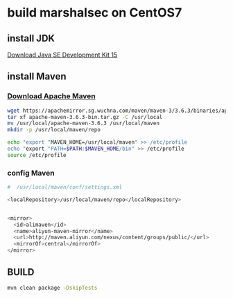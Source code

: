# build marshalsec on CentOS7

## install JDK

[Download Java SE Development Kit 15](https://www.oracle.com/java/technologies/javase-jdk15-downloads.html)

## install Maven

### [Download Apache Maven](https://maven.apache.org/download.cgi)

```bash
wget https://apachemirror.sg.wuchna.com/maven/maven-3/3.6.3/binaries/apache-maven-3.6.3-bin.tar.gz
tar xf apache-maven-3.6.3-bin.tar.gz -C /usr/local
mv /usr/local/apache-maven-3.6.3 /usr/local/maven
mkdir -p /usr/local/maven/repo

echo "export "MAVEN_HOME=/usr/local/maven" >> /etc/profile
echo "export "PATH=$PATH:$MAVEN_HOME/bin" >> /etc/profile
source /etc/profile
```

### config Maven

```bash
#  /usr/local/maven/conf/settings.xml

<localRepository>/usr/local/maven/repo</localRepository>


<mirror>
  <id>alimaven</id>
  <name>aliyun-maven-mirror</name>
  <url>http://maven.aliyun.com/nexus/content/groups/public/</url>
  <mirrorOf>central</mirrorOf>
</mirror>
```

## BUILD

```bash
mvn clean package -DskipTests
```